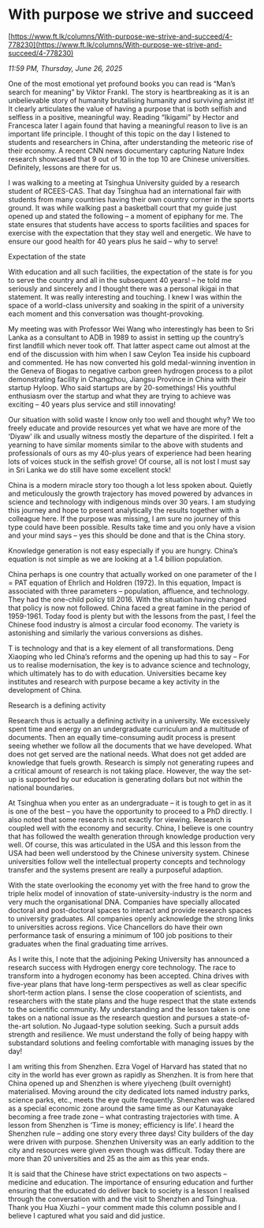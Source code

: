# With purpose we strive and succeed

[https://www.ft.lk/columns/With-purpose-we-strive-and-succeed/4-778230](https://www.ft.lk/columns/With-purpose-we-strive-and-succeed/4-778230)

*11:59 PM, Thursday, June 26, 2025*

One of the most emotional yet profound books you can read is “Man’s search for meaning” by Viktor Frankl. The story is heartbreaking as it is an unbelievable story of humanity brutalising humanity and surviving amidst it! It clearly articulates the value of having a purpose that is both selfish and selfless in a positive, meaningful way. Reading “Ikigami” by Hector and Francesca later I again found that having a meaningful reason to live is an important life principle. I thought of this topic on the day I listened to students and researchers in China, after understanding the meteoric rise of their economy. A recent CNN news documentary capturing Nature Index research showcased that 9 out of 10 in the top 10 are Chinese universities. Definitely, lessons are there for us.

I was walking to a meeting at Tsinghua University guided by a research student of RCEES-CAS. That day Tsinghua had an international fair with students from many countries having their own country corner in the sports ground. It was while walking past a basketball court that my guide just opened up and stated the following – a moment of epiphany for me. The state ensures that students have access to sports facilities and spaces for exercise with the expectation that they stay well and energetic. We have to ensure our good health for 40 years plus he said – why to serve!

Expectation of the state

With education and all such facilities, the expectation of the state is for you to serve the country and all in the subsequent 40 years! – he told me seriously and sincerely and I thought there was a personal ikigai in that statement. It was really interesting and touching. I knew I was within the space of a world-class university and soaking in the spirit of a university each moment and this conversation was thought-provoking.

My meeting was with Professor Wei Wang who interestingly has been to Sri Lanka as a consultant to ADB in 1989 to assist in setting up the country’s first landfill which never took off. That latter aspect came out almost at the end of the discussion with him when I saw Ceylon Tea inside his cupboard and commented. He has now converted his gold medal-winning invention in the Geneva of Biogas to negative carbon green hydrogen process to a pilot demonstrating facility in Changzhou, Jiangsu Province in China with their startup Hyloop. Who said startups are by 20-somethings! His youthful enthusiasm over the startup and what they are trying to achieve was exciting – 40 years plus service and still innovating!

Our situation with solid waste I know only too well and thought why? We too freely educate and provide resources yet what we have are more of the ‘Diyaw’ ilk and usually witness mostly the departure of the dispirited. I felt a yearning to have similar moments similar to the above with students and professionals of ours as my 40-plus years of experience had been hearing lots of voices stuck in the selfish grove! Of course, all is not lost I must say in Sri Lanka we do still have some excellent stock!

China is a modern miracle story too though a lot less spoken about. Quietly and meticulously the growth trajectory has moved powered by advances in science and technology with indigenous minds over 30 years. I am studying this journey and hope to present analytically the results together with a colleague here. If the purpose was missing, I am sure no journey of this type could have been possible. Results take time and you only have a vision and your mind says – yes this should be done and that is the China story.

Knowledge generation is not easy especially if you are hungry. China’s equation is not simple as we are looking at a 1.4 billion population.

China perhaps is one country that actually worked on one parameter of the I = PAT equation of Ehrlich and Holdren (1972). In this equation, Impact is associated with three parameters – population, affluence, and technology. They had the one-child policy till 2016. With the situation having changed that policy is now not followed. China faced a great famine in the period of 1959-1961. Today food is plenty but with the lessons from the past, I feel the Chinese food industry is almost a circular food economy. The variety is astonishing and similarly the various conversions as dishes.

T is technology and that is a key element of all transformations. Deng Xiaoping who led China’s reforms and the opening up had this to say – For us to realise modernisation, the key is to advance science and technology, which ultimately has to do with education. Universities became key institutes and research with purpose became a key activity in the development of China.

Research is a defining activity

Research thus is actually a defining activity in a university. We excessively spent time and energy on an undergraduate curriculum and a multitude of documents. Then an equally time-consuming audit process is present seeing whether we follow all the documents that we have developed. What does not get served are the national needs. What does not get added are knowledge that fuels growth. Research is simply not generating rupees and a critical amount of research is not taking place. However, the way the set-up is supported by our education is generating dollars but not within the national boundaries.

At Tsinghua when you enter as an undergraduate – it is tough to get in as it is one of the best – you have the opportunity to proceed to a PhD directly. I also noted that some research is not exactly for viewing. Research is coupled well with the economy and security. China, I believe is one country that has followed the wealth generation through knowledge production very well. Of course, this was articulated in the USA and this lesson from the USA had been well understood by the Chinese university system. Chinese universities follow well the intellectual property concepts and technology transfer and the systems present are really a purposeful adaption.

With the state overlooking the economy yet with the free hand to grow the triple helix model of innovation of state-university-industry is the norm and very much the organisational DNA. Companies have specially allocated doctoral and post-doctoral spaces to interact and provide research spaces to university graduates. All companies openly acknowledge the strong links to universities across regions. Vice Chancellors do have their own performance task of ensuring a minimum of 100 job positions to their graduates when the final graduating time arrives.

As I write this, I note that the adjoining Peking University has announced a research success with Hydrogen energy core technology. The race to transform into a hydrogen economy has been accepted. China drives with five-year plans that have long-term perspectives as well as clear specific short-term action plans. I sense the close cooperation of scientists, and researchers with the state plans and the huge respect that the state extends to the scientific community. My understanding and the lesson taken is one takes on a national issue as the research question and pursues a state-of-the-art solution. No Jugaad-type solution seeking. Such a pursuit adds strength and resilience. We must understand the folly of being happy with substandard solutions and feeling comfortable with managing issues by the day!

I am writing this from Shenzhen. Ezra Vogel of Harvard has stated that no city in the world has ever grown as rapidly as Shenzhen. It is from here that China opened up and Shenzhen is where yiyecheng (built overnight) materialised. Moving around the city dedicated lots named industry parks, science parks, etc., meets the eye quite frequently. Shenzhen was declared as a special economic zone around the same time as our Katunayake becoming a free trade zone – what contrasting trajectories with time. A lesson from Shenzhen is ‘Time is money; efficiency is life’. I heard the Shenzhen rule – adding one story every three days! City builders of the day were driven with purpose. Shenzhen University was an early addition to the city and resources were given even though was difficult. Today there are more than 20 universities and 25 as the aim as this year ends.

It is said that the Chinese have strict expectations on two aspects – medicine and education. The importance of ensuring education and further ensuring that the educated do deliver back to society is a lesson I realised through the conversation with and the visit to Shenzhen and Tsinghua. Thank you Hua Xiuzhi – your comment made this column possible and I believe I captured what you said and did justice.

